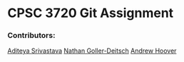 # CPSC 3720 Git Assignment

### Contributors:

[Aditeya Srivastava](https://github.com/aditeyaS)
[Nathan Goller-Deitsch](https://github.com/quartzic)
[Andrew Hoover](https://github.com/abhoove)
